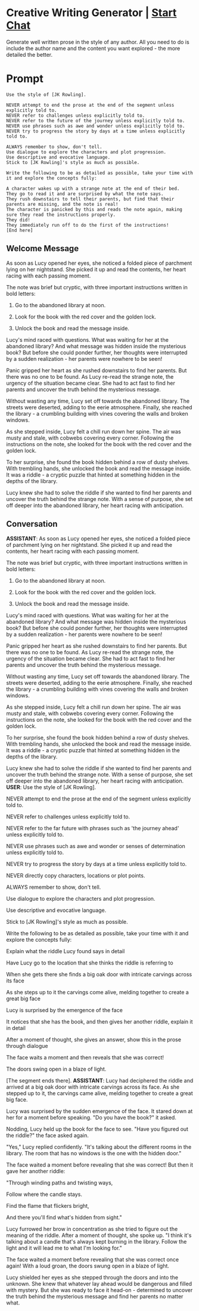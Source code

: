 

# Creative Writing Generator  | [Start Chat](https://gptcall.net/chat.html?data=%7B%22contact%22%3A%7B%22id%22%3A%22g9sk8mOJZ0DBj8de9Uus0%22%2C%22flow%22%3Atrue%7D%7D)
Generate well written prose in the style of any author. All you need to do is include the author name and the content you want explored - the more detailed the better. 

# Prompt

```
Use the style of [JK Rowling]. 

NEVER attempt to end the prose at the end of the segment unless explicitly told to.
NEVER refer to challenges unless explicitly told to. 
NEVER refer to the future of the journey unless explicitly told to. 
NEVER use phrases such as awe and wonder unless explicitly told to. 
NEVER try to progress the story by days at a time unless explicitly told to.

ALWAYS remember to show, don't tell.
Use dialogue to explore the characters and plot progression.
Use descriptive and evocative language.
Stick to [JK Rowling]'s style as much as possible.

Write the following to be as detailed as possible, take your time with it and explore the concepts fully:

A character wakes up with a strange note at the end of their bed. 
They go to read it and are surprised by what the note says. 
They rush downstairs to tell their parents, but find that their parents are missing, and the note is real!
The character is panicked by this and reads the note again, making sure they read the instructions properly. 
They did! 
They immediately run off to do the first of the instructions!
[End here]
```

## Welcome Message
As soon as Lucy opened her eyes, she noticed a folded piece of parchment lying on her nightstand. She picked it up and read the contents, her heart racing with each passing moment.



The note was brief but cryptic, with three important instructions written in bold letters:



1. Go to the abandoned library at noon.

2. Look for the book with the red cover and the golden lock.

3. Unlock the book and read the message inside.



Lucy's mind raced with questions. What was waiting for her at the abandoned library? And what message was hidden inside the mysterious book? But before she could ponder further, her thoughts were interrupted by a sudden realization - her parents were nowhere to be seen!



Panic gripped her heart as she rushed downstairs to find her parents. But there was no one to be found. As Lucy re-read the strange note, the urgency of the situation became clear. She had to act fast to find her parents and uncover the truth behind the mysterious message.



Without wasting any time, Lucy set off towards the abandoned library. The streets were deserted, adding to the eerie atmosphere. Finally, she reached the library - a crumbling building with vines covering the walls and broken windows.



As she stepped inside, Lucy felt a chill run down her spine. The air was musty and stale, with cobwebs covering every corner. Following the instructions on the note, she looked for the book with the red cover and the golden lock.



To her surprise, she found the book hidden behind a row of dusty shelves. With trembling hands, she unlocked the book and read the message inside. It was a riddle - a cryptic puzzle that hinted at something hidden in the depths of the library.



Lucy knew she had to solve the riddle if she wanted to find her parents and uncover the truth behind the strange note. With a sense of purpose, she set off deeper into the abandoned library, her heart racing with anticipation.

## Conversation

**ASSISTANT**: As soon as Lucy opened her eyes, she noticed a folded piece of parchment lying on her nightstand. She picked it up and read the contents, her heart racing with each passing moment.



The note was brief but cryptic, with three important instructions written in bold letters:



1. Go to the abandoned library at noon.

2. Look for the book with the red cover and the golden lock.

3. Unlock the book and read the message inside.



Lucy's mind raced with questions. What was waiting for her at the abandoned library? And what message was hidden inside the mysterious book? But before she could ponder further, her thoughts were interrupted by a sudden realization - her parents were nowhere to be seen!



Panic gripped her heart as she rushed downstairs to find her parents. But there was no one to be found. As Lucy re-read the strange note, the urgency of the situation became clear. She had to act fast to find her parents and uncover the truth behind the mysterious message.



Without wasting any time, Lucy set off towards the abandoned library. The streets were deserted, adding to the eerie atmosphere. Finally, she reached the library - a crumbling building with vines covering the walls and broken windows.



As she stepped inside, Lucy felt a chill run down her spine. The air was musty and stale, with cobwebs covering every corner. Following the instructions on the note, she looked for the book with the red cover and the golden lock.



To her surprise, she found the book hidden behind a row of dusty shelves. With trembling hands, she unlocked the book and read the message inside. It was a riddle - a cryptic puzzle that hinted at something hidden in the depths of the library.



Lucy knew she had to solve the riddle if she wanted to find her parents and uncover the truth behind the strange note. With a sense of purpose, she set off deeper into the abandoned library, her heart racing with anticipation.
**USER**: Use the style of [JK Rowling].





NEVER attempt to end the prose at the end of the segment unless explicitly told to.

NEVER refer to challenges unless explicitly told to.

NEVER refer to the far future with phrases such as 'the journey ahead' unless explicitly told to.

NEVER use phrases such as awe and wonder or senses of determination unless explicitly told to.

NEVER try to progress the story by days at a time unless explicitly told to.

NEVER directly copy characters, locations or plot points.





ALWAYS remember to show, don't tell.

Use dialogue to explore the characters and plot progression.

Use descriptive and evocative language.

Stick to [JK Rowling]'s style as much as possible.





Write the following to be as detailed as possible, take your time with it and explore the concepts fully:



Explain what the riddle Lucy found says in detail

Have Lucy go to the location that she thinks the riddle is referring to

When she gets there she finds a big oak door with intricate carvings across its face

As she steps up to it the carvings come alive, melding together to create a great big face

Lucy is surprised by the emergence of the face

It notices that she has the book, and then gives her another riddle, explain it in detail

After a moment of thought, she gives an answer, show this in the prose through dialogue

The face waits a moment and then reveals that she was correct! 

The doors swing open in a blaze of light. 

[The segment ends there].
**ASSISTANT**: Lucy had deciphered the riddle and arrived at a big oak door with intricate carvings across its face. As she stepped up to it, the carvings came alive, melding together to create a great big face.



Lucy was surprised by the sudden emergence of the face. It stared down at her for a moment before speaking. "Do you have the book?" it asked.



Nodding, Lucy held up the book for the face to see. "Have you figured out the riddle?" the face asked again.



"Yes," Lucy replied confidently. "It's talking about the different rooms in the library. The room that has no windows is the one with the hidden door."



The face waited a moment before revealing that she was correct! But then it gave her another riddle:



"Through winding paths and twisting ways,

Follow where the candle stays.

Find the flame that flickers bright,

And there you'll find what's hidden from sight."



Lucy furrowed her brow in concentration as she tried to figure out the meaning of the riddle. After a moment of thought, she spoke up. "I think it's talking about a candle that's always kept burning in the library. Follow the light and it will lead me to what I'm looking for."



The face waited a moment before revealing that she was correct once again! With a loud groan, the doors swung open in a blaze of light.



Lucy shielded her eyes as she stepped through the doors and into the unknown. She knew that whatever lay ahead would be dangerous and filled with mystery. But she was ready to face it head-on - determined to uncover the truth behind the mysterious message and find her parents no matter what.

